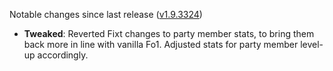 Notable changes since last release ([v1.9.3324](https://github.com/rotators/Fo1in2/releases/tag/v1.9.3324))

- **Tweaked**: Reverted Fixt changes to party member stats, to bring them back more in line with vanilla Fo1. Adjusted stats for party member level-up accordingly.
